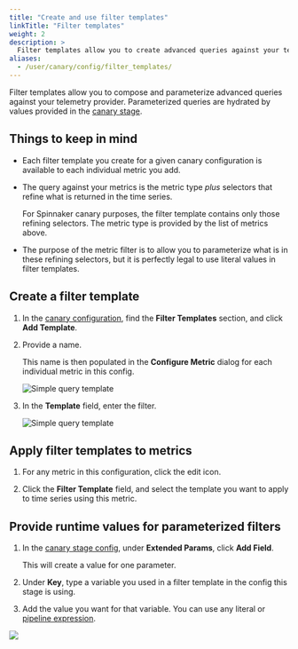 ```yaml
---
title: "Create and use filter templates"
linkTitle: "Filter templates"
weight: 2
description: >
  Filter templates allow you to create advanced queries against your telemetry provider.
aliases:
  - /user/canary/config/filter_templates/
---
```


Filter templates allow you to compose and parameterize advanced queries against
your telemetry provider. Parameterized queries are hydrated by values provided
in the [canary stage](/docs/guides/user/canary/stage/#extended-params).

## Things to keep in mind

* Each filter template you create for a given canary configuration is available
to each individual metric you add.

* The query against your metrics is the metric type _plus_ selectors that refine
what is returned in the time series.

   For Spinnaker canary purposes, the filter template contains only those
   refining selectors. The metric type is provided by the list of metrics above.

* The purpose of the metric filter is to allow you to parameterize what
is in these refining selectors, but it is perfectly legal to use literal
values in filter templates.

## Create a filter template

1. In the [canary configuration](/docs/guides/user/canary/config/), find the __Filter
Templates__ section, and click __Add Template__.

1. Provide a name.

   This name is then populated in the __Configure Metric__ dialog for each
   individual metric in this config.

   ![Simple query template](/docs/guides/user/canary/config/configure_metric_dialog.png)

1. In the __Template__ field, enter the filter.

   ![Simple query template](/docs/guides/user/canary/config/a_filter_template.png)

## Apply filter templates to metrics

1. For any metric in this configuration, click the edit icon.

1. Click the __Filter Template__ field, and select the template you want to
apply to time series using this metric.

## Provide runtime values for parameterized filters

1. In the [canary stage config](/docs/guides/user/canary/stage/), under __Extended
Params__, click __Add Field__.

   This will create a value for one parameter.

2. Under __Key__, type a variable you used in a filter template in the config
this stage is using.

3. Add the value you want for that variable. You can use any literal or
   [pipeline expression](/docs/guides/user/pipeline/expressions/).

![](/docs/guides/user/canary/config/extended_params.png)

